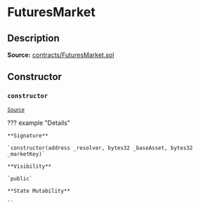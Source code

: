 # FuturesMarket

## Description

**Source:** [contracts/FuturesMarket.sol](https://github.com/Synthetixio/synthetix/tree/v2.77.2/contracts/FuturesMarket.sol)

## Constructor

### `constructor`

<sub>[Source](https://github.com/Synthetixio/synthetix/tree/v2.77.2/contracts/FuturesMarket.sol#L59)</sub>

??? example "Details"

    **Signature**

    `constructor(address _resolver, bytes32 _baseAsset, bytes32 _marketKey)`

    **Visibility**

    `public`

    **State Mutability**

    ``
